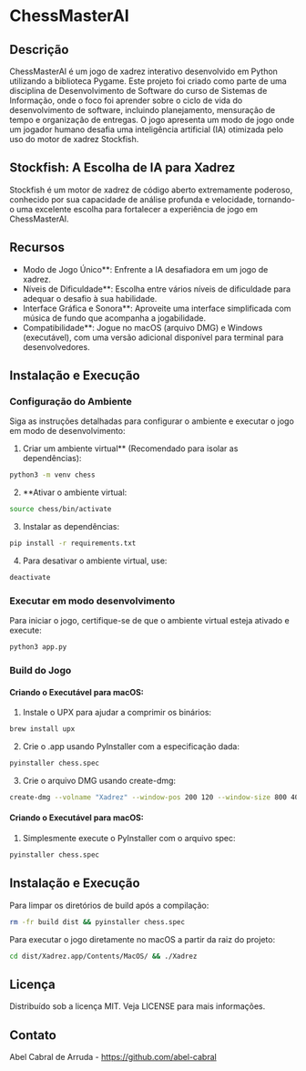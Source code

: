 # ChessMasterAI

## Descrição
ChessMasterAI é um jogo de xadrez interativo desenvolvido em Python utilizando a biblioteca Pygame. Este projeto foi criado como parte de uma disciplina de Desenvolvimento de Software do curso de Sistemas de Informação, onde o foco foi aprender sobre o ciclo de vida do desenvolvimento de software, incluindo planejamento, mensuração de tempo e organização de entregas. O jogo apresenta um modo de jogo onde um jogador humano desafia uma inteligência artificial (IA) otimizada pelo uso do motor de xadrez Stockfish.

## Stockfish: A Escolha de IA para Xadrez
Stockfish é um motor de xadrez de código aberto extremamente poderoso, conhecido por sua capacidade de análise profunda e velocidade, tornando-o uma excelente escolha para fortalecer a experiência de jogo em ChessMasterAI.

## Recursos
- Modo de Jogo Único**: Enfrente a IA desafiadora em um jogo de xadrez.
- Níveis de Dificuldade**: Escolha entre vários níveis de dificuldade para adequar o desafio à sua habilidade.
- Interface Gráfica e Sonora**: Aproveite uma interface simplificada com música de fundo que acompanha a jogabilidade.
- Compatibilidade**: Jogue no macOS (arquivo DMG) e Windows (executável), com uma versão adicional disponível para terminal para desenvolvedores.

## Instalação e Execução

### Configuração do Ambiente
Siga as instruções detalhadas para configurar o ambiente e executar o jogo em modo de desenvolvimento:

1. Criar um ambiente virtual** (Recomendado para isolar as dependências):
 ```bash
 python3 -m venv chess
 ```

2. **Ativar o ambiente virtual:
```bash
source chess/bin/activate
```

3. Instalar as dependências:
```bash
pip install -r requirements.txt
```

4. Para desativar o ambiente virtual, use:
```bash
deactivate
```

### Executar em modo desenvolvimento
Para iniciar o jogo, certifique-se de que o ambiente virtual esteja ativado e execute:
```bash
python3 app.py
```

### Build do Jogo

#### Criando o Executável para macOS:

1. Instale o UPX para ajudar a comprimir os binários:
```bash
brew install upx
```

2. Crie o .app usando PyInstaller com a especificação dada:
```bash
pyinstaller chess.spec
```

3. Crie o arquivo DMG usando create-dmg:
```bash
create-dmg --volname "Xadrez" --window-pos 200 120 --window-size 800 400 --icon-size 100 --icon "Xadrez.app" 200 150 --hide-extension "Xadrez.app" --app-drop-link 600 150 --volicon "chess.icns" "dist/chess.dmg" "dist/Xadrez.app"
```

#### Criando o Executável para macOS:
1. Simplesmente execute o PyInstaller com o arquivo spec:
```bash
pyinstaller chess.spec
```

## Instalação e Execução

Para limpar os diretórios de build após a compilação:
```bash
rm -fr build dist && pyinstaller chess.spec
```

Para executar o jogo diretamente no macOS a partir da raiz do projeto:
```bash
cd dist/Xadrez.app/Contents/MacOS/ && ./Xadrez
```

## Licença
Distribuído sob a licença MIT. Veja LICENSE para mais informações.

## Contato
Abel Cabral de Arruda - https://github.com/abel-cabral
